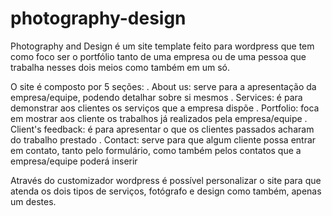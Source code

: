 # photography-design

Photography and Design é um site template feito para wordpress que tem como foco ser o portfólio tanto de uma empresa ou de uma pessoa que trabalha nesses dois meios como também em um só.

O site é composto por 5 seções:
  . About us: serve para a apresentação da empresa/equipe, podendo detalhar sobre si mesmos
  . Services: é para demonstrar aos clientes os serviços que a empresa dispõe
  . Portfolio: foca em mostrar aos cliente os trabalhos já realizados pela empresa/equipe
  . Client's feedback: é para apresentar o que os clientes passados acharam do trabalho prestado
  . Contact: serve para que algum cliente possa entrar em contato, tanto pelo formulário, como também pelos contatos que a empresa/equipe       poderá inserir
  
Através do customizador wordpress é possível personalizar o site para que atenda os dois tipos de serviços, fotógrafo e design como também, apenas um destes.
